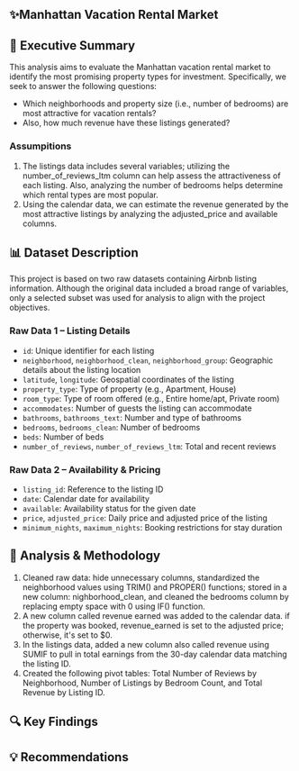 ## ✨Manhattan Vacation Rental Market
## 🎯 Executive Summary
This analysis aims to evaluate the Manhattan vacation rental market to identify the most promising property types for investment. Specifically, we seek to answer the following questions: 
- Which neighborhoods and property size (i.e., number of bedrooms) are most attractive for vacation rentals?
- Also, how much revenue have these listings generated? 
### Assumpitions 
1. The listings data includes several variables; utilizing the number_of_reviews_ltm column can help assess the attractiveness of each listing. Also, analyzing the number of bedrooms helps determine which rental types are most popular.
2. Using the calendar data, we can estimate the revenue generated by the most attractive listings by analyzing the adjusted_price and available columns.
## 📊 Dataset Description
This project is based on two raw datasets containing Airbnb listing information. Although the original data included a broad range of variables, only a selected subset was used for analysis to align with the project objectives.
### Raw Data 1 – Listing Details
- `id`: Unique identifier for each listing  
- `neighborhood`, `neighborhood_clean`, `neighborhood_group`: Geographic details about the listing location  
- `latitude`, `longitude`: Geospatial coordinates of the listing  
- `property_type`: Type of property (e.g., Apartment, House)  
- `room_type`: Type of room offered (e.g., Entire home/apt, Private room)  
- `accommodates`: Number of guests the listing can accommodate  
- `bathrooms`, `bathrooms_text`: Number and type of bathrooms  
- `bedrooms`, `bedrooms_clean`: Number of bedrooms  
- `beds`: Number of beds  
- `number_of_reviews`, `number_of_reviews_ltm`: Total and recent reviews  

### Raw Data 2 – Availability & Pricing
- `listing_id`: Reference to the listing ID  
- `date`: Calendar date for availability  
- `available`: Availability status for the given date  
- `price`, `adjusted_price`: Daily price and adjusted price of the listing  
- `minimum_nights`, `maximum_nights`: Booking restrictions for stay duration  


## 🧪 Analysis & Methodology
1. Cleaned raw data: hide unnecessary columns, standardized the neighborhood values using TRIM() and PROPER() functions; stored in a new column:  nighborhood_clean, and cleaned the bedrooms column by replacing empty space with 0 using IF() function.
2. A new column called revenue earned was added to the calendar data. if the property was booked, revenue_earned is set to the adjusted price; otherwise, it's set to $0.
3. In the listings data, added a new column also called revenue using SUMIF to pull in total earnings from the 30-day calendar data matching the listing ID.
4. Created the following pivot tables: Total Number of Reviews by Neighborhood, Number of Listings by Bedroom Count, and Total Revenue by Listing ID.
## 🔍 Key Findings
## 💡 Recommendations

